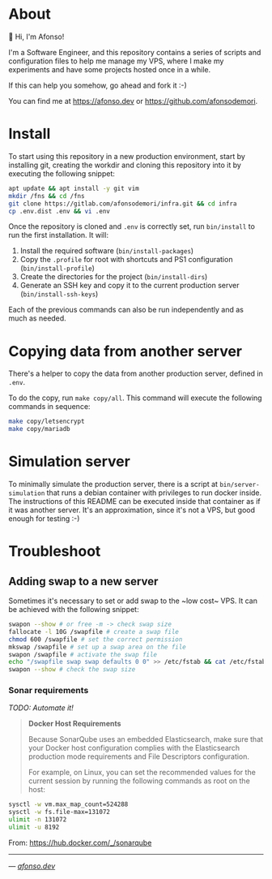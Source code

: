# About

👋 Hi, I'm Afonso!

I'm a Software Engineer, and this repository contains a series of scripts and configuration files to help me manage my VPS, where I make my experiments and have some projects hosted once in a while.

If this can help you somehow, go ahead and fork it :-)

You can find me at https://afonso.dev or https://github.com/afonsodemori.

# Install

To start using this repository in a new production environment, start by installing git, creating the workdir and cloning this repository into it by executing the following snippet:

```bash
apt update && apt install -y git vim
mkdir /fns && cd /fns
git clone https://gitlab.com/afonsodemori/infra.git && cd infra
cp .env.dist .env && vi .env
```

Once the repository is cloned and `.env` is correctly set, run `bin/install` to run the first installation. It will:

1. Install the required software (`bin/install-packages`)
2. Copy the `.profile` for root with shortcuts and PS1 configuration (`bin/install-profile`)
3. Create the directories for the project (`bin/install-dirs`)
4. Generate an SSH key and copy it to the current production server (`bin/install-ssh-keys`)

Each of the previous commands can also be run independently and as much as needed.

# Copying data from another server

There's a helper to copy the data from another production server, defined in `.env`.

To do the copy, run `make copy/all`. This command will execute the following commands in sequence:

```bash
make copy/letsencrypt
make copy/mariadb
```

# Simulation server

To minimally simulate the production server, there is a script at `bin/server-simulation` that runs a debian container with privileges to run docker inside. The instructions of this README can be executed inside that container as if it was another server. It's an approximation, since it's not a VPS, but good enough for testing :-)

# Troubleshoot

## Adding swap to a new server

Sometimes it's necessary to set or add swap to the ~low cost~ VPS. It can be achieved with the following snippet:

```bash
swapon --show # or free -m -> check swap size
fallocate -l 10G /swapfile # create a swap file
chmod 600 /swapfile # set the correct permission
mkswap /swapfile # set up a swap area on the file
swapon /swapfile # activate the swap file
echo "/swapfile swap swap defaults 0 0" >> /etc/fstab && cat /etc/fstab # make the change permanent
swapon --show # check the swap size
```

### Sonar requirements

_TODO: Automate it!_

> **Docker Host Requirements**
>
> Because SonarQube uses an embedded Elasticsearch, make sure that your Docker host configuration complies with the Elasticsearch production mode requirements and File Descriptors configuration.
>
> For example, on Linux, you can set the recommended values for the current session by running the following commands as root on the host:

```bash
sysctl -w vm.max_map_count=524288
sysctl -w fs.file-max=131072
ulimit -n 131072
ulimit -u 8192
```

From: https://hub.docker.com/_/sonarqube

---

_— [afonso.dev](https://afonso.dev)_
